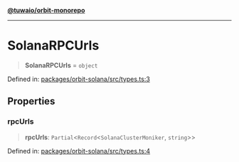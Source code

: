 [**@tuwaio/orbit-monorepo**](../../../README.md)

***

# SolanaRPCUrls

> **SolanaRPCUrls** = `object`

Defined in: [packages/orbit-solana/src/types.ts:3](https://github.com/TuwaIO/orbit/blob/107dfed95532a313235ff8d368c14e1f23dbcd63/packages/orbit-solana/src/types.ts#L3)

## Properties

### rpcUrls

> **rpcUrls**: `Partial`\<`Record`\<`SolanaClusterMoniker`, `string`\>\>

Defined in: [packages/orbit-solana/src/types.ts:4](https://github.com/TuwaIO/orbit/blob/107dfed95532a313235ff8d368c14e1f23dbcd63/packages/orbit-solana/src/types.ts#L4)
